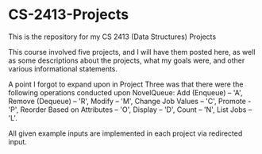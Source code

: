 # CS-2413-Projects
This is the repository for my CS 2413 (Data Structures) Projects

This course involved five projects, and I will have them posted here, as well as some descriptions about the projects, what my goals were, and other various informational statements.

A point I forgot to expand upon in Project Three was that there were the following operations conducted upon NovelQueue: Add (Enqueue) – 'A', Remove (Dequeue) – 'R', Modify – 'M', Change Job Values – 'C', Promote - 'P', Reorder Based on Attributes – 'O', Display – 'D', Count – 'N', List Jobs – 'L'.

All given example inputs are implemented in each project via redirected input.
